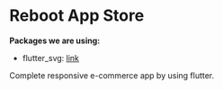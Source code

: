 # Reboot App Store

**Packages we are using:**

- flutter_svg: [link](https://pub.dev/packages/flutter_svg)

Complete responsive e-commerce app by using flutter.
